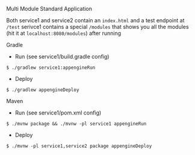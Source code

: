 Multi Module Standard Application

Both service1 and service2 contain an `index.html` and a test endpoint at `/test`
serivce1 contains a special `/modules` that shows you all the modules (hit it at
`localhost:8080/modules`) after running

Gradle
- Run (see service1/build.gradle config)
```
$ ./gradlew service1:appengineRun
```
- Deploy
```
$ ./gradlew appengineDeploy
```

Maven
- Run (see service1/pom.xml config)
```
$ ./mvnw package && ./mvnw -pl service1 appengineRun
```
- Deploy
```
$ ./mvnw -pl service1,service2 package appengineDeploy
```

